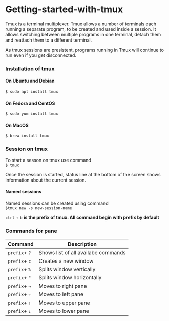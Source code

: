 # Getting-started-with-tmux

Tmux is a terminal multiplexer. Tmux allows a number of terminals  each running a separate program, to be created and used inside a session. It allows switching between multiple programs in one terminal, detach them and reattach them to a different terminal.

As tmux sessions are presistent, programs running in Tmux will continue to run even if you get disconnected.


### Installation of tmux
#### On Ubuntu and Debian
```$ sudo apt install tmux```

#### On Fedora and CentOS
```$ sudo yum install tmux```

#### On MacOS
```$ brew install tmux```

### Session on tmux
To start a sesson on tmux use command <br>
```$ tmux```

Once the session is started, status line at the bottom of the screen shows information about the current session.

#### Named sessions
Named sessions can be created using command <br>
```$tmux new -s new-session-name```

`ctrl` + `b` **is the prefix of tmux. All command begin with prefix by default**

### Commands for pane
| Command | Description |
|---------|--------------|
| `prefix`+ `?`| Shows list of all availabe commands|
| `prefix`+ `c`| Creates a new window|
| `prefix`+ `%`| Splits window vertically|
| `prefix`+ `"`| Splits window horizontally|
| `prefix`+ `→`| Moves to right pane|
| `prefix`+ `←`| Moves to left pane|
| `prefix`+ `↑`| Moves to upper pane|
| `prefix`+ `↓`| Moves to lower pane|



